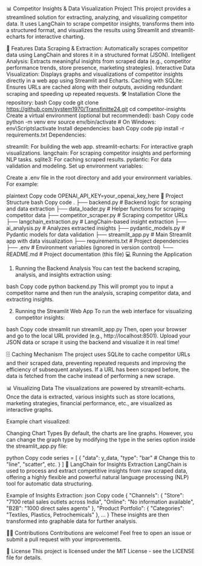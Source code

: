 📊 Competitor Insights & Data Visualization Project
This project provides a streamlined solution for extracting, analyzing, and visualizing competitor data. It uses LangChain to scrape competitor insights, transforms them into a structured format, and visualizes the results using Streamlit and streamlit-echarts for interactive charting.

🚀 Features
Data Scraping & Extraction: Automatically scrapes competitor data using LangChain and stores it in a structured format (JSON).
Intelligent Analysis: Extracts meaningful insights from scraped data (e.g., competitor performance trends, store presence, marketing strategies).
Interactive Data Visualization: Displays graphs and visualizations of competitor insights directly in a web app using Streamlit and Echarts.
Caching with SQLite: Ensures URLs are cached along with their outputs, avoiding redundant scraping and speeding up repeated requests.
🛠️ Installation
Clone the repository:
bash
Copy code
git clone https://github.com/system1970/Transfinitte24.git
cd competitor-insights
Create a virtual environment (optional but recommended):
bash
Copy code
python -m venv env
source env/bin/activate  # On Windows: env\Scripts\activate
Install dependencies:
bash
Copy code
pip install -r requirements.txt
Dependencies:

streamlit: For building the web app.
streamlit-echarts: For interactive graph visualizations.
langchain: For scraping competitor insights and performing NLP tasks.
sqlite3: For caching scraped results.
pydantic: For data validation and modeling.
Set up environment variables:

Create a .env file in the root directory and add your environment variables. For example:

plaintext
Copy code
OPENAI_API_KEY=your_openai_key_here
📂 Project Structure
bash
Copy code
.
├── backend.py                 # Backend logic for scraping and data extraction
├── data_loader.py             # Helper functions for scraping competitor data
├── competitor_scraper.py       # Scraping competitor URLs
├── langchain_extraction.py     # LangChain-based insight extraction
├── ai_analysis.py             # Analyzes extracted insights
├── pydantic_models.py         # Pydantic models for data validation
├── streamlit_app.py           # Main Streamlit app with data visualization
├── requirements.txt           # Project dependencies
├── .env                       # Environment variables (ignored in version control)
└── README.md                  # Project documentation (this file)
💻 Running the Application
1. Running the Backend Analysis
You can test the backend scraping, analysis, and insights extraction using:

bash
Copy code
python backend.py
This will prompt you to input a competitor name and then run the analysis, scraping competitor data, and extracting insights.

2. Running the Streamlit Web App
To run the web interface for visualizing competitor insights:

bash
Copy code
streamlit run streamlit_app.py
Then, open your browser and go to the local URL provided (e.g., http://localhost:8501). Upload your JSON data or scrape it using the backend and visualize it in real time!

🗄️ Caching Mechanism
The project uses SQLite to cache competitor URLs and their scraped data, preventing repeated requests and improving the efficiency of subsequent analyses. If a URL has been scraped before, the data is fetched from the cache instead of performing a new scrape.

📊 Visualizing Data
The visualizations are powered by streamlit-echarts. Once the data is extracted, various insights such as store locations, marketing strategies, financial performance, etc., are visualized as interactive graphs.

Example chart visualized:


Changing Chart Types
By default, the charts are line graphs. However, you can change the graph type by modifying the type in the series option inside the streamlit_app.py file:

python
Copy code
series = [
    {
        "data": y_data,
        "type": "bar"  # Change this to "line", "scatter", etc.
    }
]
🤖 LangChain for Insights Extraction
LangChain is used to process and extract competitive insights from raw scraped data, offering a highly flexible and powerful natural language processing (NLP) tool for automatic data structuring.

Example of Insights Extraction:
json
Copy code
{
  "Channels": {
    "Store": "7100 retail sales outlets across India",
    "Online": "No information available",
    "B2B": "1000 direct sales agents"
  },
  "Product Portfolio": {
    "Categories": "Textiles, Plastics, Petrochemicals"
  },
  ...
}
These insights are then transformed into graphable data for further analysis.

🧑‍💻 Contributions
Contributions are welcome! Feel free to open an issue or submit a pull request with your improvements.

📜 License
This project is licensed under the MIT License - see the LICENSE file for details.
